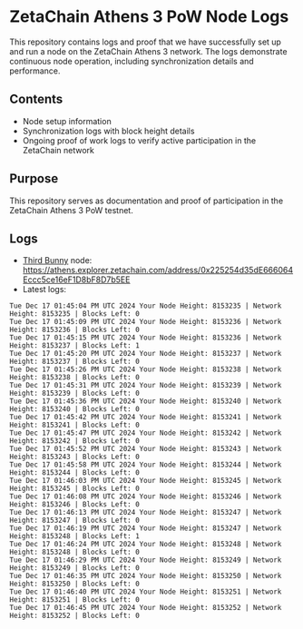 # ZetaChain Athens 3 PoW Node Logs
This repository contains logs and proof that we have successfully set up and run a node on the ZetaChain Athens 3 network. The logs demonstrate continuous node operation, including synchronization details and performance.

## Contents
- Node setup information
- Synchronization logs with block height details
- Ongoing proof of work logs to verify active participation in the ZetaChain network

## Purpose
This repository serves as documentation and proof of participation in the ZetaChain Athens 3 PoW testnet.

## Logs

- [Third Bunny](https://thirdbunny.xyz/) node: https://athens.explorer.zetachain.com/address/0x225254d35dE666064Eccc5ce16eF1D8bF8D7b5EE
- Latest logs:
```
Tue Dec 17 01:45:04 PM UTC 2024 Your Node Height: 8153235 | Network Height: 8153235 | Blocks Left: 0
Tue Dec 17 01:45:09 PM UTC 2024 Your Node Height: 8153236 | Network Height: 8153236 | Blocks Left: 0
Tue Dec 17 01:45:15 PM UTC 2024 Your Node Height: 8153236 | Network Height: 8153237 | Blocks Left: 1
Tue Dec 17 01:45:20 PM UTC 2024 Your Node Height: 8153237 | Network Height: 8153237 | Blocks Left: 0
Tue Dec 17 01:45:26 PM UTC 2024 Your Node Height: 8153238 | Network Height: 8153238 | Blocks Left: 0
Tue Dec 17 01:45:31 PM UTC 2024 Your Node Height: 8153239 | Network Height: 8153239 | Blocks Left: 0
Tue Dec 17 01:45:36 PM UTC 2024 Your Node Height: 8153240 | Network Height: 8153240 | Blocks Left: 0
Tue Dec 17 01:45:42 PM UTC 2024 Your Node Height: 8153241 | Network Height: 8153241 | Blocks Left: 0
Tue Dec 17 01:45:47 PM UTC 2024 Your Node Height: 8153242 | Network Height: 8153242 | Blocks Left: 0
Tue Dec 17 01:45:52 PM UTC 2024 Your Node Height: 8153243 | Network Height: 8153243 | Blocks Left: 0
Tue Dec 17 01:45:58 PM UTC 2024 Your Node Height: 8153244 | Network Height: 8153244 | Blocks Left: 0
Tue Dec 17 01:46:03 PM UTC 2024 Your Node Height: 8153245 | Network Height: 8153245 | Blocks Left: 0
Tue Dec 17 01:46:08 PM UTC 2024 Your Node Height: 8153246 | Network Height: 8153246 | Blocks Left: 0
Tue Dec 17 01:46:13 PM UTC 2024 Your Node Height: 8153247 | Network Height: 8153247 | Blocks Left: 0
Tue Dec 17 01:46:19 PM UTC 2024 Your Node Height: 8153247 | Network Height: 8153248 | Blocks Left: 1
Tue Dec 17 01:46:24 PM UTC 2024 Your Node Height: 8153248 | Network Height: 8153248 | Blocks Left: 0
Tue Dec 17 01:46:29 PM UTC 2024 Your Node Height: 8153249 | Network Height: 8153249 | Blocks Left: 0
Tue Dec 17 01:46:35 PM UTC 2024 Your Node Height: 8153250 | Network Height: 8153250 | Blocks Left: 0
Tue Dec 17 01:46:40 PM UTC 2024 Your Node Height: 8153251 | Network Height: 8153251 | Blocks Left: 0
Tue Dec 17 01:46:45 PM UTC 2024 Your Node Height: 8153252 | Network Height: 8153252 | Blocks Left: 0
```
